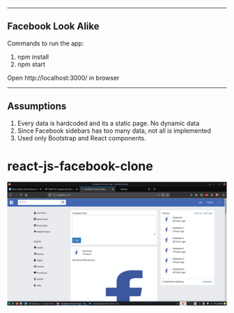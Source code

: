 --------------------
Facebook Look Alike
--------------------

Commands to run the app:
1. npm install
2. npm start

Open http://localhost:3000/ in browser

--------------------
Assumptions
--------------------

1. Every data is hardcoded and its a static page. No dynamic data
2. Since Facebook sidebars has too many data, not all is implemented
3. Used only Bootstrap and React components.

# react-js-facebook-clone 
![Demo](https://github.com/Lav-Hinsu/react-js-facebook-clone/blob/master/facebook-clone.jpg)
